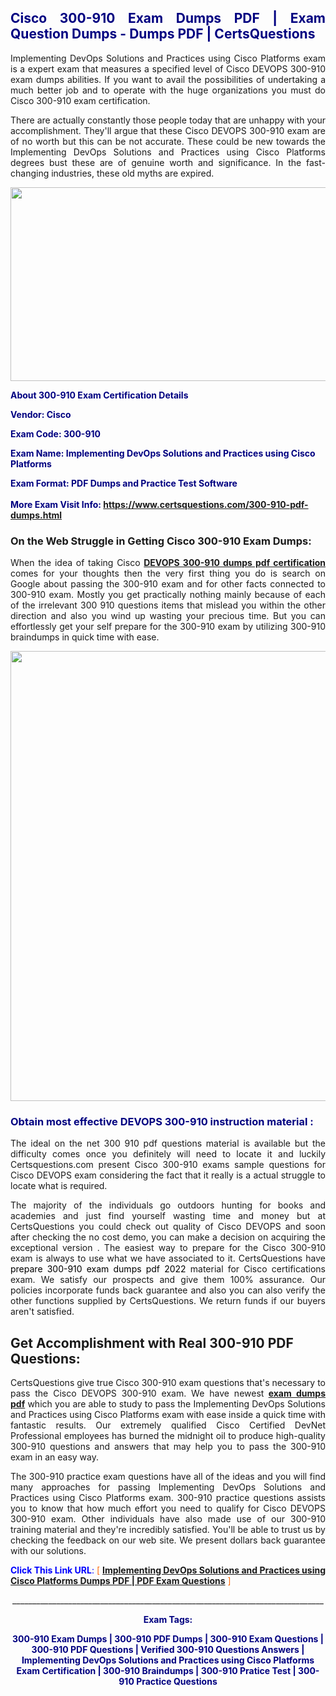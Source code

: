 <h2 style="text-align: justify;"><span style="color: #000080;">Cisco 300-910 Exam Dumps PDF | Exam Question Dumps - Dumps PDF | CertsQuestions</span></h2>
<p style="text-align: justify;">Implementing DevOps Solutions and Practices using Cisco Platforms exam is a expert exam that measures a specified level of Cisco DEVOPS 300-910 exam dumps abilities. If you want to avail the possibilities of undertaking a much better job and to operate with the huge organizations you must do Cisco 300-910 exam certification.</p>
<p style="text-align: justify;">There are actually constantly those people today that are unhappy with your accomplishment. They'll argue that these Cisco DEVOPS 300-910 exam are of no worth but this can be not accurate. These could be new towards the Implementing DevOps Solutions and Practices using Cisco Platforms degrees bust these are of genuine worth and significance. In the fast-changing industries, these old myths are expired.</p>
<p><img style="display: block; margin-left: auto; margin-right: auto;" src="https://i.imgur.com/eaP4ae9.png" width="840" height="310" /></p>
<p><span style="color: #000080;"><strong>About 300-910 Exam Certification Details</strong></span></p>
<p><span style="color: #000080;"><strong>Vendor: Cisco<br /></strong></span></p>
<p><span style="color: #000080;"><strong>Exam Code: 300-910</strong></span></p>
<p><span style="color: #000080;"><strong>Exam Name: Implementing DevOps Solutions and Practices using Cisco Platforms</strong></span></p>
<p><span style="color: #000080;"><strong>Exam Format: PDF Dumps and Practice Test Software<br /><br />More Exam Visit Info: <span style="color: #ff6600;"><a href="https://www.certsquestions.com/300-910-pdf-dumps.html">https://www.certsquestions.com/300-910-pdf-dumps.html</a></span></strong></span></p>
<h3>On the Web Struggle in Getting Cisco 300-910 Exam Dumps:</h3>
<p style="text-align: justify;">When the idea of taking Cisco <a href="https://www.certsquestions.com/300-910-pdf-dumps.html"><strong>DEVOPS 300-910 dumps pdf certification</strong></a> comes for your thoughts then the very first thing you do is search on Google about passing the 300-910 exam and for other facts connected to 300-910 exam. Mostly you get practically nothing mainly because of each of the irrelevant 300 910 questions items that mislead you within the other direction and also you wind up wasting your precious time. But you can effortlessly get your self prepare for the 300-910 exam by utilizing 300-910 braindumps in quick time with ease.</p>
<p><a href="https://www.certsquestions.com/300-910-pdf-dumps.html"><img style="display: block; margin-left: auto; margin-right: auto;" src="https://i.imgur.com/pxhoKQ2.png" width="720" /></a></p>
<h3><span style="color: #000080;">Obtain most effective DEVOPS 300-910 instruction material :</span></h3>
<p style="text-align: justify;">The ideal on the net 300 910 pdf questions material is available but the difficulty comes once you definitely will need to locate it and luckily Certsquestions.com present Cisco 300-910 exams sample questions for Cisco DEVOPS exam considering the fact that it really is a actual struggle to locate what is required.</p>
<p style="text-align: justify;">The majority of the individuals go outdoors hunting for books and academies and just find yourself wasting time and money but at CertsQuestions you could check out quality of Cisco DEVOPS and soon after checking the no cost demo, you can make a decision on acquiring the exceptional version . The easiest way to prepare for the Cisco 300-910 exam is always to use what we have associated to it. CertsQuestions have <span style="color: #000000;">prepare 300-910 exam dumps pdf 2022</span> material for Cisco certifications exam. We satisfy our prospects and give them 100% assurance. Our policies incorporate funds back guarantee and also you can also verify the other functions supplied by CertsQuestions. We return funds if our buyers aren't satisfied.</p>
<h2>Get Accomplishment with Real 300-910 PDF Questions:</h2>
<p style="text-align: justify;">CertsQuestions give true Cisco 300-910 exam questions that's necessary to pass the Cisco DEVOPS 300-910 exam. We have newest<strong>&nbsp;<a href="https://www.certsquestions.com/">exam dumps pdf</a></strong>&nbsp;which you are able to study to pass the Implementing DevOps Solutions and Practices using Cisco Platforms exam with ease inside a quick time with fantastic results. Our extremely qualified Cisco Certified DevNet Professional employees has burned the midnight oil to produce high-quality 300-910 questions and answers that may help you to pass the 300-910 exam in an easy way.</p>
<p style="text-align: justify;">The 300-910 practice exam questions have all of the ideas and you will find many approaches for passing Implementing DevOps Solutions and Practices using Cisco Platforms exam. 300-910 practice questions assists you to know that how much effort you need to qualify for Cisco DEVOPS 300-910 exam. Other individuals have also made use of our 300-910 training material and they're incredibly satisfied. You'll be able to trust us by checking the feedback on our web site. We present dollars back guarantee with our solutions.</p>
<p style="text-align: justify;"><span style="color: #0000ff;"><strong>Click This Link URL</strong>:</span> <span style="color: #ff6600;">[ <strong><a href="https://www.certsquestions.com/cisco-certified-devnet-professional-certification.html">Implementing DevOps Solutions and Practices using Cisco Platforms Dumps PDF | PDF Exam Questions</a></strong> ]</span></p>
<p style="text-align: center;">______________________________________________________________________________</p>
<p style="text-align: center;"><span style="color: #000080;"><strong>Exam Tags:</strong></span></p>
<p style="text-align: center;"><span style="color: #000080;"><strong>300-910 Exam Dumps | 300-910 PDF Dumps | 300-910 Exam Questions | 300-910 PDF Questions | Verified 300-910 Questions Answers | Implementing DevOps Solutions and Practices using Cisco Platforms Exam Certification | 300-910 Braindumps | 300-910 Pratice Test | 300-910 Practice Questions</strong></span></p>
